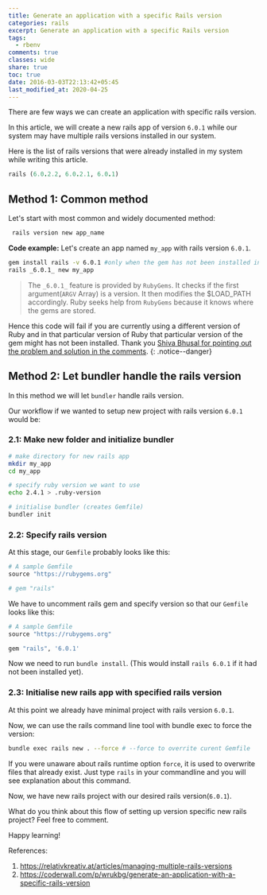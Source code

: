 ```yaml
---
title: Generate an application with a specific Rails version
categories: rails
excerpt: Generate an application with a specific Rails version
tags:
  - rbenv
comments: true
classes: wide
share: true
toc: true
date: 2016-03-03T22:13:42+05:45
last_modified_at: 2020-04-25
---
```


There are few ways we can create an application with specific rails version.

In this article, we will create a new rails app of version `6.0.1` while our system may have multiple rails versions installed in our system.

Here is the list of rails versions that were already installed in my system while writing this article.

~~~ruby
rails (6.0.2.2, 6.0.2.1, 6.0.1)
~~~

## Method 1: Common method

Let's start with most common and widely documented method:

```sh
 rails version new app_name
```

**Code example:**
Let's create an app named `my_app` with rails version `6.0.1`.

```sh
gem install rails -v 6.0.1 #only when the gem has not been installed in the desired ruby version you are using
rails _6.0.1_ new my_app
```

> The `_6.0.1_` feature is provided by `RubyGems`. It checks if the first argument(`ARGV` Array) is a version. It then modifies the $LOAD_PATH accordingly. Ruby seeks help from `RubyGems` because it knows where the gems are stored.

Hence this code will fail if you are currently using a different version of Ruby and in that particular version of Ruby that particular version of the gem might has not been installed. Thank you [Shiva Bhusal for pointing out the problem and solution in the comments](http://disq.us/p/1lmdt8x).
{: .notice--danger}

## Method 2: Let bundler handle the rails version

In this method we will let `bundler` handle rails version.

Our workflow if we wanted to setup new project with rails version `6.0.1` would be:

### 2.1: Make new folder and initialize bundler

~~~bash
# make directory for new rails app
mkdir my_app
cd my_app

# specify ruby version we want to use
echo 2.4.1 > .ruby-version

# initialise bundler (creates Gemfile)
bundler init
~~~

### 2.2: Specify rails version

At this stage, our `Gemfile` probably looks like this:

~~~ruby
# A sample Gemfile
source "https://rubygems.org"

# gem "rails"
~~~

We have to uncomment rails gem and specify version so that our `Gemfile` looks like this:

~~~ruby
# A sample Gemfile
source "https://rubygems.org"

gem "rails", '6.0.1'
~~~

Now we need to run `bundle install`. (This would install `rails 6.0.1` if it had not been installed yet).

### 2.3: Initialise new rails app with specified rails version

At this point we already have minimal project with rails version `6.0.1`.

Now, we can use the rails command line tool with bundle exec to force the version:

~~~bash
bundle exec rails new . --force # --force to overrite curent Gemfile
~~~

If you were unaware about rails runtime option `force`, it is used to overwrite files that already exist. Just type `rails` in your commandline and you will see explanation about this command.

Now, we have new rails project with our desired rails version(`6.0.1`).

What do you think about this flow of setting up version specific new rails project? Feel free to comment.

Happy learning!

References:

1. <https://relativkreativ.at/articles/managing-multiple-rails-versions>
2. <https://coderwall.com/p/wrukbg/generate-an-application-with-a-specific-rails-version>
